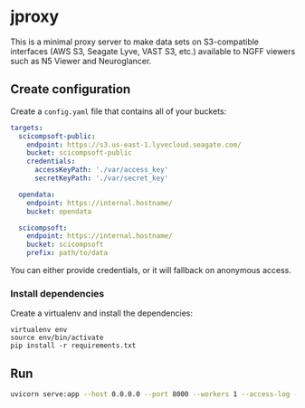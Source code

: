# jproxy

This is a minimal proxy server to make data sets on S3-compatible interfaces (AWS S3, Seagate Lyve, VAST S3, etc.) available to NGFF viewers such as N5 Viewer and Neuroglancer.

## Create configuration

Create a `config.yaml` file that contains all of your buckets:

```yaml
targets:
  scicompsoft-public:
    endpoint: https://s3.us-east-1.lyvecloud.seagate.com/
    bucket: scicompsoft-public
    credentials:
      accessKeyPath: './var/access_key'
      secretKeyPath: './var/secret_key'

  opendata:
    endpoint: https://internal.hostname/
    bucket: opendata

  scicompsoft:
    endpoint: https://internal.hostname/
    bucket: scicompsoft
    prefix: path/to/data
```

You can either provide credentials, or it will fallback on anonymous access.


### Install dependencies

Create a virtualenv and install the dependencies:

    virtualenv env
    source env/bin/activate
    pip install -r requirements.txt


## Run

```bash
uvicorn serve:app --host 0.0.0.0 --port 8000 --workers 1 --access-log --ssl-keyfile /opt/tls/cert.key --ssl-certfile /opt/tls/cert.crt --reload
```

